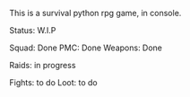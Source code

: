 This is a survival python rpg game, in console.

Status: W.I.P

Squad: Done
PMC: Done
Weapons: Done

Raids: in progress

Fights: to do
Loot: to do
